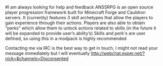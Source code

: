 #I am always looking for help and feedback
ANSSRPG is an open source player progression framework built for Minecraft Forge and Cauldron servers. 
It (currently) features 3 skill archetypes that allow the players to gain experience through their actions.
Players are also able to obtain “perks” which allow them to unlock actions related to skills (in the future it will be expanded to provide user’s ability’s) 
Skills and perk's are user defined, so using this in a modpack is highly recommended

Contacting me via IRC is the best way to get in touch, I might not read your message immediately but I will eventually 
http://webchat.esper.net/?nick=&channels=Disconsented

